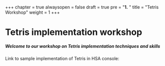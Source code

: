 +++
chapter = true
alwaysopen = false
draft = true
pre = "<b>1.</b> "
title = "Tetris Workshop"
weight = 1
+++

# Tetris implementation workshop
##### Welcome to our workshop on Tetris implementation techniques and skills

Link to sample implementation of Tetris in HSA console:


